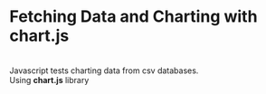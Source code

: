# Fetching Data and Charting with chart.js
<br>Javascript tests charting data from csv databases.
<br>Using <strong>chart.js</strong> library
